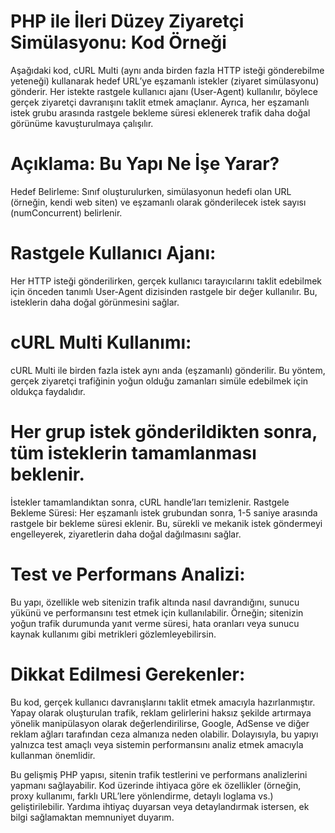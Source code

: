 # PHP ile İleri Düzey Ziyaretçi Simülasyonu: Kod Örneği
Aşağıdaki kod, cURL Multi (aynı anda birden fazla HTTP isteği gönderebilme yeteneği) kullanarak hedef URL’ye eşzamanlı istekler (ziyaret simülasyonu) gönderir. Her istekte rastgele kullanıcı ajanı (User-Agent) kullanılır, böylece gerçek ziyaretçi davranışını taklit etmek amaçlanır. Ayrıca, her eşzamanlı istek grubu arasında rastgele bekleme süresi eklenerek trafik daha doğal görünüme kavuşturulmaya çalışılır.

# Açıklama: Bu Yapı Ne İşe Yarar?
Hedef Belirleme:
Sınıf oluşturulurken, simülasyonun hedefi olan URL (örneğin, kendi web siten) ve eşzamanlı olarak gönderilecek istek sayısı (numConcurrent) belirlenir.

# Rastgele Kullanıcı Ajanı:
Her HTTP isteği gönderilirken, gerçek kullanıcı tarayıcılarını taklit edebilmek için önceden tanımlı User-Agent dizisinden rastgele bir değer kullanılır. Bu, isteklerin daha doğal görünmesini sağlar.

# cURL Multi Kullanımı:
cURL Multi ile birden fazla istek aynı anda (eşzamanlı) gönderilir. Bu yöntem, gerçek ziyaretçi trafiğinin yoğun olduğu zamanları simüle edebilmek için oldukça faydalıdır.

# Her grup istek gönderildikten sonra, tüm isteklerin tamamlanması beklenir.
İstekler tamamlandıktan sonra, cURL handle’ları temizlenir.
Rastgele Bekleme Süresi:
Her eşzamanlı istek grubundan sonra, 1-5 saniye arasında rastgele bir bekleme süresi eklenir. Bu, sürekli ve mekanik istek göndermeyi engelleyerek, ziyaretlerin daha doğal dağılmasını sağlar.

# Test ve Performans Analizi:
Bu yapı, özellikle web sitenizin trafik altında nasıl davrandığını, sunucu yükünü ve performansını test etmek için kullanılabilir. Örneğin; sitenizin yoğun trafik durumunda yanıt verme süresi, hata oranları veya sunucu kaynak kullanımı gibi metrikleri gözlemleyebilirsin.

# Dikkat Edilmesi Gerekenler:
Bu kod, gerçek kullanıcı davranışlarını taklit etmek amacıyla hazırlanmıştır.
Yapay olarak oluşturulan trafik, reklam gelirlerini haksız şekilde artırmaya yönelik manipülasyon olarak değerlendirilirse, Google, AdSense ve diğer reklam ağları tarafından ceza almanıza neden olabilir.
Dolayısıyla, bu yapıyı yalnızca test amaçlı veya sistemin performansını analiz etmek amacıyla kullanman önemlidir.

Bu gelişmiş PHP yapısı, sitenin trafik testlerini ve performans analizlerini yapmanı sağlayabilir. Kod üzerinde ihtiyaca göre ek özellikler (örneğin, proxy kullanımı, farklı URL’lere yönlendirme, detaylı loglama vs.) geliştirilebilir. Yardıma ihtiyaç duyarsan veya detaylandırmak istersen, ek bilgi sağlamaktan memnuniyet duyarım.
